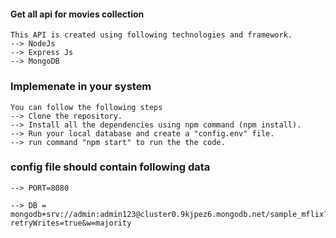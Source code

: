 #### Get all api for movies collection

    This API is created using following technologies and framework.
    --> NodeJs
    --> Express Js
    --> MongoDB

### Implemenate in your system
    You can follow the following steps
    --> Clone the repository.
    --> Install all the dependencies using npm command (npm install).
    --> Run your local database and create a "config.env" file.
    --> run command "npm start" to run the the code.

### config file should contain following data
    --> PORT=8080

    --> DB = mongodb+srv://admin:admin123@cluster0.9kjpez6.mongodb.net/sample_mflix?retryWrites=true&w=majority
